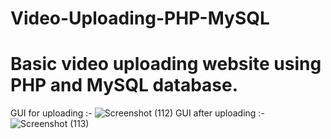 # Video-Uploading-PHP-MySQL

# Basic video uploading website using PHP and MySQL database.
GUI for uploading :-
![Screenshot (112)](https://github.com/Fitbhairav/Video-Uploading-PHP-MySQL/assets/114358084/8603edb6-d98c-4761-a094-c3ba5b61d168)
GUI after uploading :-
![Screenshot (113)](https://github.com/Fitbhairav/Video-Uploading-PHP-MySQL/assets/114358084/3a9a49d2-28bc-4039-92d3-dc5a488f36f4)
